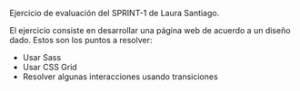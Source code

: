Ejercicio de evaluación del SPRINT-1 de Laura Santiago.

El ejercicio consiste en desarrollar una página web de acuerdo a un diseño dado. Estos son los puntos a resolver:

 - Usar Sass
 - Usar CSS Grid
 - Resolver algunas interacciones usando transiciones
